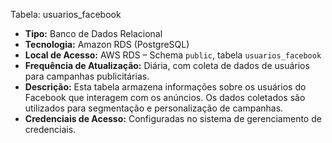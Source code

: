 Tabela: usuarios_facebook

- **Tipo:** Banco de Dados Relacional
- **Tecnologia:** Amazon RDS (PostgreSQL)
- **Local de Acesso:** AWS RDS – Schema `public`, tabela `usuarios_facebook`
- **Frequência de Atualização:** Diária, com coleta de dados de usuários para campanhas publicitárias.
- **Descrição:** Esta tabela armazena informações sobre os usuários do Facebook que interagem com os anúncios. Os dados coletados são utilizados para segmentação e personalização de campanhas.
- **Credenciais de Acesso:** Configuradas no sistema de gerenciamento de credenciais.